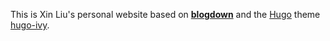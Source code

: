 This is Xin Liu's personal website based on [**blogdown**](https://github.com/rstudio/blogdown) and the [Hugo](https://gohugo.io) theme [hugo-ivy](https://github.com/yihui/hugo-ivy). 

